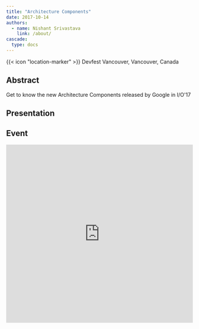 ```yaml
---
title: "Architecture Components"
date: 2017-10-14
authors:
  - name: Nishant Srivastava
    link: /about/
cascade:
  type: docs
---
```


{{< icon "location-marker" >}} Devfest Vancouver, Vancouver, Canada

<!--more-->

## Abstract

Get to know the new Architecture Components released by Google in I/O'17

## Presentation

<script async class="speakerdeck-embed" data-id="d10fdc41068f45098983c8d9652b4ce2" data-ratio="1.77777777777778" src="//speakerdeck.com/assets/embed.js"></script>

## Event

<iframe src="https://web.archive.org/web/20200215233245/https://www.meetup.com/GDGCloudVancouver/events/241827175/" frameborder="0" width="100%" height="480" allowfullscreen="true" mozallowfullscreen="true" webkitallowfullscreen="true"></iframe>
